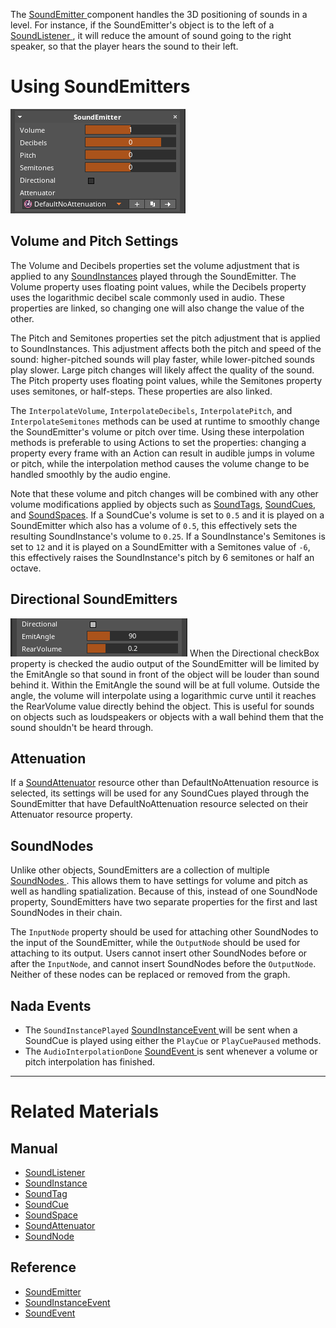 The [ SoundEmitter ](https://github.com/ZilchEngine/ZilchDocs/blob/master/code_reference/class_reference/soundemitter.md) component handles the 3D positioning of sounds in a level. For instance, if the SoundEmitter's object is to the left of a [SoundListener ](https://github.com/ZilchEngine/ZilchDocs/blob/master/zilch_editor_documentation/zilchmanual/audio/soundlistener.md), it will reduce the amount of sound going to the right speaker, so that the player hears the sound to their left. 

 # Using SoundEmitters


![SoundEmitter1](https://raw.githubusercontent.com/ZilchEngine/ZilchFiles/master/doc_files/47924.png)


 ## Volume and Pitch Settings

The Volume  and Decibels  properties set the volume adjustment that is applied to any [SoundInstances](https://github.com/ZilchEngine/ZilchDocs/blob/master/zilch_editor_documentation/zilchmanual/audio/soundinstance.md) played through the SoundEmitter. The Volume  property uses floating point values, while the Decibels  property uses the logarithmic decibel scale commonly used in audio. These properties are linked, so changing one will also change the value of the other. 

The Pitch  and Semitones  properties set the pitch adjustment that is applied to SoundInstances. This adjustment affects both the pitch and speed of the sound: higher-pitched sounds will play faster, while lower-pitched sounds play slower. Large pitch changes will likely affect the quality of the sound. The Pitch  property uses floating point values, while the Semitones  property uses semitones, or half-steps. These properties are also linked.

The `InterpolateVolume`, `InterpolateDecibels`, `InterpolatePitch`, and `InterpolateSemitones` methods can be used at runtime to smoothly change the SoundEmitter's volume or pitch over time. Using these interpolation methods is preferable to using Actions to set the properties: changing a property every frame with an Action can result in audible jumps in volume or pitch, while the interpolation method causes the volume change to be handled smoothly by the audio engine.

Note that these volume and pitch changes will be combined with any other volume modifications applied by objects such as [SoundTags](https://github.com/ZilchEngine/ZilchDocs/blob/master/zilch_editor_documentation/zilchmanual/audio/soundtag.md), [SoundCues](https://github.com/ZilchEngine/ZilchDocs/blob/master/zilch_editor_documentation/zilchmanual/audio/soundcue.md), and [SoundSpaces](https://github.com/ZilchEngine/ZilchDocs/blob/master/zilch_editor_documentation/zilchmanual/audio/soundspace.md). If a SoundCue's volume is set to `0.5` and it is played on a SoundEmitter which also has a volume of `0.5`, this effectively sets the resulting SoundInstance's volume to `0.25`. If a SoundInstance's Semitones is set to `12` and it is played on a SoundEmitter with a Semitones value of `-6`, this effectively raises the SoundInstance's pitch by 6 semitones or half an octave. 

 ## Directional SoundEmitters



![SoundEmitter2](https://raw.githubusercontent.com/ZilchEngine/ZilchFiles/master/doc_files/47926.png) When the Directional checkBox property is checked the audio output of the SoundEmitter will be limited by the EmitAngle  so that sound in front of the object will be louder than sound behind it. Within the EmitAngle   the sound will be at full volume. Outside the angle, the volume will interpolate using a logarithmic curve until it reaches the RearVolume  value directly behind the object. This is useful for sounds on objects such as loudspeakers or objects with a wall behind them that the sound shouldn't be heard through.


 ## Attenuation

If a [SoundAttenuator](https://github.com/ZilchEngine/ZilchDocs/blob/master/zilch_editor_documentation/zilchmanual/audio/soundattenuator.md) resource other than DefaultNoAttenuation resource is selected, its settings will be used for any SoundCues played through the SoundEmitter that have DefaultNoAttenuation resource selected on their Attenuator resource property. 

 ## SoundNodes

Unlike other objects, SoundEmitters are a collection of multiple [SoundNodes ](https://github.com/ZilchEngine/ZilchDocs/blob/master/zilch_editor_documentation/zilchmanual/audio/soundnode.md). This allows them to have settings for volume and pitch as well as handling spatialization. Because of this, instead of one SoundNode property, SoundEmitters have two separate properties for the first and last SoundNodes in their chain. 

The `InputNode` property should be used for attaching other SoundNodes to the input of the SoundEmitter, while the `OutputNode` should be used for attaching to its output. Users cannot insert other SoundNodes before or after the `InputNode`, and cannot insert SoundNodes before the `OutputNode`. Neither of these nodes can be replaced or removed from the graph.

 ##  Nada Events

- The `SoundInstancePlayed` [ SoundInstanceEvent  ](https://github.com/ZilchEngine/ZilchDocs/blob/master/code_reference/class_reference/soundinstanceevent.md) will be sent when a SoundCue is played using either the `PlayCue` or `PlayCuePaused` methods. 
- The `AudioInterpolationDone` [ SoundEvent  ](https://github.com/ZilchEngine/ZilchDocs/blob/master/code_reference/class_reference/soundevent.md) is sent whenever a volume or pitch interpolation has finished.

---
 # Related Materials

 ## Manual

- [SoundListener ](https://github.com/ZilchEngine/ZilchDocs/blob/master/zilch_editor_documentation/zilchmanual/audio/soundlistener.md)
- [SoundInstance ](https://github.com/ZilchEngine/ZilchDocs/blob/master/zilch_editor_documentation/zilchmanual/audio/soundinstance.md)
- [SoundTag ](https://github.com/ZilchEngine/ZilchDocs/blob/master/zilch_editor_documentation/zilchmanual/audio/soundtag.md)
- [SoundCue ](https://github.com/ZilchEngine/ZilchDocs/blob/master/zilch_editor_documentation/zilchmanual/audio/soundcue.md)
- [SoundSpace ](https://github.com/ZilchEngine/ZilchDocs/blob/master/zilch_editor_documentation/zilchmanual/audio/soundspace.md)
- [SoundAttenuator ](https://github.com/ZilchEngine/ZilchDocs/blob/master/zilch_editor_documentation/zilchmanual/audio/soundattenuator.md)
- [SoundNode ](https://github.com/ZilchEngine/ZilchDocs/blob/master/zilch_editor_documentation/zilchmanual/audio/soundnode.md)

 ## Reference

- [ SoundEmitter ](https://github.com/ZilchEngine/ZilchDocs/blob/master/code_reference/class_reference/soundemitter.md)
- [ SoundInstanceEvent  ](https://github.com/ZilchEngine/ZilchDocs/blob/master/code_reference/class_reference/soundinstanceevent.md) 
- [ SoundEvent  ](https://github.com/ZilchEngine/ZilchDocs/blob/master/code_reference/class_reference/soundevent.md)  

 